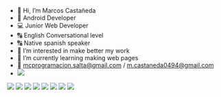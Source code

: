 - 👋 Hi, I’m Marcos Castañeda
- 📱 Android Developer
- 💻 Junior Web Developer
- 🔠 English Conversational level
- 🔠 Native spanish speaker
- 👀 I’m interested in make better my work
- 🌱 I’m currently learning making web pages
- 📧 mcprogramacion.salta@gmail.com / m.castaneda0494@gmail.com
- <a href="https://www.linkedin.com/in/marcos-emanuel-casta%C3%B1eda-a99297146/">
        <img src="https://img.shields.io/badge/LinkedIn-0077B5?style=for-the-badge&logo=linkedin&logoColor=white" />
</a>


<img src="https://img.shields.io/badge/Android-3DDC84?style=for-the-badge&logo=android&logoColor=white " />
<img src="https://img.shields.io/badge/HTML5-E34F26?style=for-the-badge&logo=html5&logoColor=white " />
<img src="https://img.shields.io/badge/CSS3-1572B6?style=for-the-badge&logo=css3&logoColor=white " />
<img src="https://img.shields.io/badge/JavaScript-323330?style=for-the-badge&logo=javascript&logoColor=F7DF1E " />
<img src="https://img.shields.io/badge/Java-ED8B00?style=for-the-badge&logo=java&logoColor=white " />
<img src="https://img.shields.io/badge/MySQL-00000F?style=for-the-badge&logo=mysql&logoColor=white " /> 
<img src="https://img.shields.io/badge/Bootstrap-563D7C?style=for-the-badge&logo=bootstrap&logoColor=white " />
<img src="https://img.shields.io/badge/firebase-ffca28?style=for-the-badge&logo=firebase&logoColor=black " /> 
	
	
	
	
	
	 
	
        






<!---
marcos-791/marcos-791 is a ✨ special ✨ repository because its `README.md` (this file) appears on your GitHub profile.
You can click the Preview link to take a look at your changes.
--->
